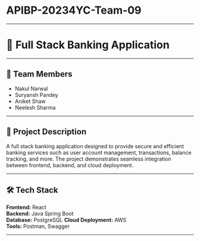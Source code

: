 # APIBP-20234YC-Team-09

---

# 📌 Full Stack Banking Application

---

## 👥 Team Members
- Nakul Narwal  
- Suryansh Pandey  
- Aniket Shaw  
- Neelesh Sharma  

---

## 📖 Project Description
A full stack banking application designed to provide secure and efficient banking services such as user account management, transactions, balance tracking, and more. The project demonstrates seamless integration between frontend, backend, and cloud deployment.

---

## 🛠️ Tech Stack
**Frontend:** React  
**Backend:** Java Spring Boot  
**Database:** PostgreSQL 
**Cloud Deployment:** AWS  
**Tools:** Postman, Swagger

---

